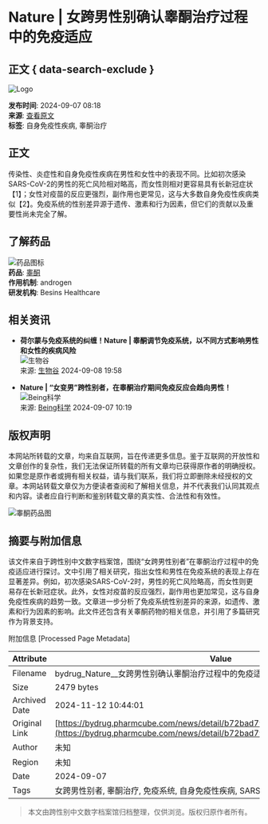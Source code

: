 # Nature | 女跨男性别确认睾酮治疗过程中的免疫适应

## 正文 { data-search-exclude }


![Logo](https://vcdn.pharmcube.com/1672301164623_logo-2.svg)

**发布时间**: 2024-09-07 08:18  
**来源**: [查看原文](https://mp.weixin.qq.com/s?__biz=MzA3MzQyNjY1MQ==&mid=2652784158&idx=1&sn=8e911fd050f6e9574bc430c6677d62cc&chksm=85ebbae3331c7afeb4966844c35c4d4023b81afb1192e886d7f3dee6a96f806c73443f0200c7&scene=0&xtrack=1)  
**标签**: 自身免疫性疾病, 睾酮治疗  

## 正文

传染性、炎症性和自身免疫性疾病在男性和女性中的表现不同。比如初次感染SARS-CoV-2的男性的死亡风险相对略高，而女性则相对更容易具有长新冠症状【1】；女性对疫苗的反应更强烈，副作用也更常见，这与大多数自身免疫性疾病类似【2】。免疫系统的性别差异源于遗传、激素和行为因素，但它们的贡献以及重要性尚未完全了解。

## 了解药品

![药品图标](https://vcdn.pharmcube.com/drawbed/1705283222635_药品-彩色.svg)  
**药品**: [睾酮](https://nextpharma/drug/detail/24e35350fabac9eeedb0c014d76319ff)  
**作用机制**: androgen  
**研发机构**: Besins Healthcare  

## 相关资讯

- **荷尔蒙与免疫系统的纠缠！Nature | 睾酮调节免疫系统，以不同方式影响男性和女性的疾病风险**  
  ![生物谷](https://pharmcube-pat.oss-cn-beijing.aliyuncs.com/wechat_mp_logo/61b427caf5b2cc625cbad677d5b50b2e.png)  
  来源: [生物谷](https://news/summary/source/%E7%94%9F%E7%89%A9%E8%B0%B7) 2024-09-08 19:58

- **Nature | “女变男”跨性别者，在睾酮治疗期间免疫反应会趋向男性！**  
  ![Being科学](https://pharmcube-bydrug.oss-cn-beijing.aliyuncs.com/wechat_mp_logo/0cc033d2e8aa7ab70bdb98cbaef22524.png)  
  来源: [Being科学](https://news/summary/source/Being%E7%A7%91%E5%AD%A6) 2024-09-07 10:19

## 版权声明

本网站所转载的文章，均来自互联网，旨在传递更多信息。鉴于互联网的开放性和文章创作的复杂性，我们无法保证所转载的所有文章均已获得原作者的明确授权。如果您是原作者或拥有相关权益，请与我们联系，我们将立即删除未经授权的文章。本网站转载文章仅为方便读者查阅和了解相关信息，并不代表我们认同其观点和内容。读者应自行判断和鉴别转载文章的真实性、合法性和有效性。 

![睾酮药品图](https://vcdn.pharmcube.com/drawbed/1711522611040_药品@2x.png)

## 摘要与附加信息

<!-- tcd_abstract -->
该文件来自于跨性别中文数字档案馆，围绕“女跨男性别者”在睾酮治疗过程中的免疫适应进行探讨。文中引用了相关研究，指出女性和男性在免疫系统的表现上存在显著差异。例如，初次感染SARS-CoV-2时，男性的死亡风险略高，而女性则更易存在长新冠症状。此外，女性对疫苗的反应强烈，副作用也更加常见，这与自身免疫性疾病的趋势一致。文章进一步分析了免疫系统性别差异的来源，如遗传、激素和行为因素的影响。此文件还包含有关睾酮药物的相关信息，并引用了多篇研究作为背景支持。
<!-- tcd_abstract_end -->

附加信息 [Processed Page Metadata]

| Attribute       | Value                                  |
|-----------------|----------------------------------------|
| Filename        | bydrug_Nature__女跨男性别确认睾酮治疗过程中的免疫适应.md                             |
| Size            | 2479 bytes                           |
| Archived Date   | 2024-11-12 10:44:01                             |
| Original Link   | [https://bydrug.pharmcube.com/news/detail/b72bad79d0627d244bcdb0cd5e3ab68d](https://bydrug.pharmcube.com/news/detail/b72bad79d0627d244bcdb0cd5e3ab68d)                       |
| Author          | 未知                               |
| Region          | 未知                               |
| Date            | 2024-09-07                                 |
| Tags            | 女跨男性别者, 睾酮治疗, 免疫系统, 自身免疫性疾病, SARS-CoV-2, 医疗经验                                 |
>
> 本文由跨性别中文数字档案馆归档整理，仅供浏览。版权归原作者所有。
>